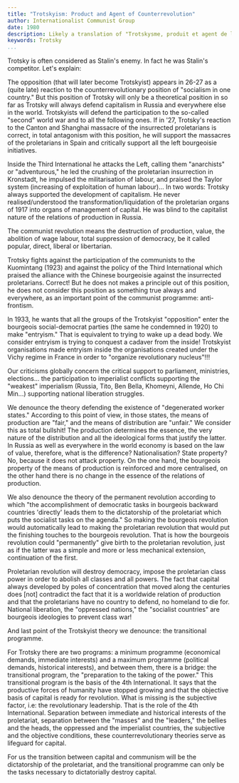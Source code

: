 ```yaml
---
title: "Trotskyism: Product and Agent of Counterrevolution"
author: Internationalist Communist Group
date: 1980
description: Likely a translation of "Trotskysme, produit et agent de la contre-révolution" from Le Communiste no. 8, November 1980. Some minor corrections to spelling and punctuation have been made for this red texts version. From <https://web.archive.org/web/20181115071320/http://www.gci-icg.org/english/trotskyism.htm>.
keywords: Trotsky
...
```


Trotsky is often considered as Stalin's enemy. In fact he was Stalin's
competitor. Let's explain:

The opposition (that will later become Trotskyist) appears in 26-27 as
a (quite late) reaction to the counterrevolutionary position of
"socialism in one country." But this position of Trotsky will only be a
theoretical position in so far as Trotsky will always defend capitalism
in Russia and everywhere else in the world. Trotskyists will defend the
participation to the so-called "second" world war and to all the
following ones. If in '27, Trotsky's reaction to the Canton and
Shanghai massacre of the insurrected proletarians is correct, in total
antagonism with this position, he will support the massacres of the
proletarians in Spain and critically support all the left bourgeoisie
initiatives.

Inside the Third International he attacks the Left, calling them
"anarchists" or "adventurous," he led the crushing of the proletarian
insurrection in Kronstadt, he impulsed the militarisation of labour,
and praised the Taylor system (increasing of exploitation of human
labour)... In two words: Trotsky always supported the development of
capitalism. He never realised/understood the transformation/liquidation
of the proletarian organs of 1917 into organs of management of capital.
He was blind to the capitalist nature of the relations of production in
Russia.

The communist revolution means the destruction of production, value, the
abolition of wage labour, total suppression of democracy, be it called
popular, direct, liberal or libertarian.

Trotsky fights against the participation of the communists to the
Kuomintang (1923) and against the policy of the Third International
which praised the alliance with the Chinese bourgeoisie against the
insurrected proletarians. Correct! But he does not makes a principle
out of this position, he does not consider this position as something
true always and everywhere, as an important point of the communist
programme: anti-frontism.

In 1933, he wants that all the groups of the Trotskyist "opposition"
enter the bourgeois social-democrat parties (the same he condemned in
1920) to make "entryism." That is equivalent to trying to wake up a
dead body. We consider entryism is trying to conquest a cadaver from
the inside! Trotskyist organisations made entryism inside the
organisations created under the Vichy regime in France in order to
"organize revolutionary nucleus"!!!

Our criticisms globally concern the critical support to parliament,
ministries, elections... the participation to imperialist conflicts
supporting the "weakest" imperialism (Russia, Tito, Ben Bella,
Khomeyni, Allende, Ho Chi Min...) supporting national liberation
struggles.

We denounce the theory defending the existence of "degenerated worker
states." According to this point of view, in those states, the means of
production are "fair," and the means of distribution are "unfair." We
consider this as total bullshit! The production determines the essence,
the very nature of the distribution and all the ideological forms that
justify the latter. In Russia as well as everywhere in the world
economy is based on the law of value, therefore, what is the
difference? Nationalisation? State property? No, because it does not
attack property. On the one hand, the bourgeois property of the means
of production is reinforced and more centralised, on the other hand
there is no change in the essence of the relations of production.

We also denounce the theory of the permanent revolution according to
which "the accomplishment of democratic tasks in bourgeois backward
countries 'directly' leads them to the dictatorship of the proletariat
which puts the socialist tasks on the agenda." So making the bourgeois
revolution would automatically lead to making the proletarian
revolution that would put the finishing touches to the bourgeois
revolution. That is how the bourgeois revolution could "permanently"
give birth to the proletarian revolution, just as if the latter was a
simple and more or less mechanical extension, continuation of the
first.

Proletarian revolution will destroy democracy, impose the proletarian
class power in order to abolish all classes and all powers. The fact
that capital always developed by poles of concentration that moved
along the centuries does \[not\] contradict the fact that it is a
worldwide relation of production and that the proletarians have no
country to defend, no homeland to die for. National liberation, the
"oppressed nations," the "socialist countries" are bourgeois ideologies
to prevent class war!

And last point of the Trotskyist theory we denounce: the transitional
programme.

For Trotsky there are two programs: a minimum programme (economical
demands, immediate interests) and a maximum programme (political
demands, historical interests), and between them, there is a bridge:
the transitional program, the "preparation to the taking of the power."
This transitional program is the basis of the 4th International. It
says that the productive forces of humanity have stopped growing and
that the objective basis of capital is ready for revolution. What is
missing is the subjective factor, i.e: the revolutionary leadership.
That is the role of the 4th International. Separation between immediate
and historical interests of the proletariat, separation between the
"masses" and the "leaders," the bellies and the heads, the oppressed
and the imperialist countries, the subjective and the objective
conditions, these counterrevolutionary theories serve as lifeguard for
capital.

For us the transition between capital and communism will be the
dictatorship of the proletariat, and the transitional programme can only
be the tasks necessary to dictatorially destroy capital.
